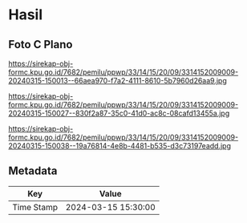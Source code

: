 # Hasil

## Foto C Plano

https://sirekap-obj-formc.kpu.go.id/7682/pemilu/ppwp/33/14/15/20/09/3314152009009-20240315-150013--66aea970-f7a2-4111-8610-5b7960d26aa9.jpg

https://sirekap-obj-formc.kpu.go.id/7682/pemilu/ppwp/33/14/15/20/09/3314152009009-20240315-150027--830f2a87-35c0-41d0-ac8c-08cafd13455a.jpg

https://sirekap-obj-formc.kpu.go.id/7682/pemilu/ppwp/33/14/15/20/09/3314152009009-20240315-150038--19a76814-4e8b-4481-b535-d3c73197eadd.jpg


## Metadata

| Key        | Value               |
| ---------- | ------------------- |
| Time Stamp | 2024-03-15 15:30:00 |



